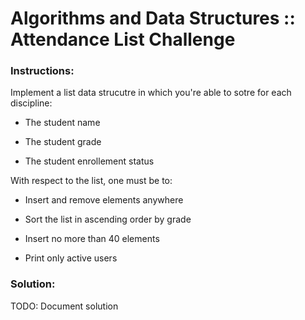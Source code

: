 # Algorithms and Data Structures :: Attendance List Challenge 

### Instructions:

Implement a list data strucutre in which you're able to sotre for each discipline:

- The student name

- The student grade 

- The student enrollement status 

With respect to the list, one must be to: 

- Insert and remove elements anywhere

- Sort the list in ascending order by grade

- Insert no more than 40 elements 

- Print only active users

### Solution:

TODO: Document solution

